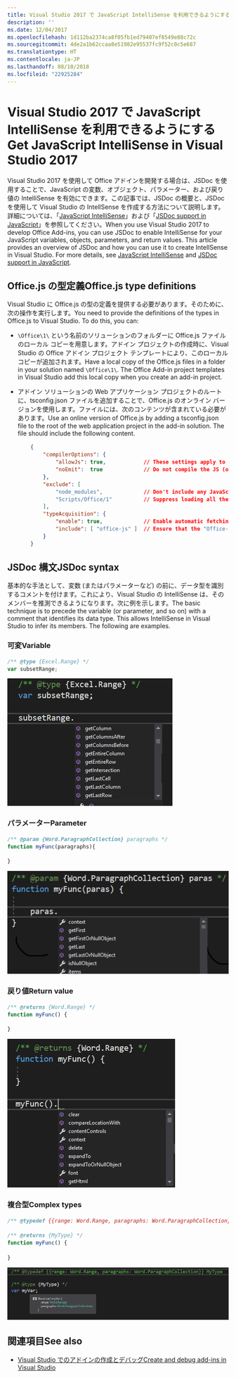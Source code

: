 ```yaml
---
title: Visual Studio 2017 で JavaScript IntelliSense を利用できるようにする
description: ''
ms.date: 12/04/2017
ms.openlocfilehash: 1d112ba2374ca8f05fb1ed79407ef8549e88c72c
ms.sourcegitcommit: 4de2a1b62ccaa8e51982e95537fc9f52c0c5e687
ms.translationtype: HT
ms.contentlocale: ja-JP
ms.lasthandoff: 08/10/2018
ms.locfileid: "22925284"
---
```

# <a name="get-javascript-intellisense-in-visual-studio-2017"></a><span data-ttu-id="1d2e2-102">Visual Studio 2017 で JavaScript IntelliSense を利用できるようにする</span><span class="sxs-lookup"><span data-stu-id="1d2e2-102">Get JavaScript IntelliSense in Visual Studio 2017</span></span> 

<span data-ttu-id="1d2e2-p101">Visual Studio 2017 を使用して Office アドインを開発する場合は、JSDoc を使用することで、JavaScript の変数、オブジェクト、パラメーター、および戻り値の IntelliSense を有効にできます。この記事では、JSDoc の概要と、JSDoc を使用して Visual Studio の IntellSense を作成する方法について説明します。詳細については、「[JavaScript IntelliSense](https://docs.microsoft.com/visualstudio/ide/javascript-intellisense)」および「[JSDoc support in JavaScript](https://github.com/Microsoft/TypeScript/wiki/JsDoc-support-in-JavaScript)」を参照してください。</span><span class="sxs-lookup"><span data-stu-id="1d2e2-p101">When you use Visual Studio 2017 to develop Office Add-ins, you can use JSDoc to enable IntelliSense for your JavaScript variables, objects, parameters, and return values. This article provides an overview of JSDoc and how you can use it to create IntellSense in Visual Studio. For more details, see [JavaScript IntelliSense](https://docs.microsoft.com/visualstudio/ide/javascript-intellisense) and [JSDoc support in JavaScript](https://github.com/Microsoft/TypeScript/wiki/JsDoc-support-in-JavaScript).</span></span> 

## <a name="officejs-type-definitions"></a><span data-ttu-id="1d2e2-106">Office.js の型定義</span><span class="sxs-lookup"><span data-stu-id="1d2e2-106">Office.js type definitions</span></span>

<span data-ttu-id="1d2e2-p102">Visual Studio に Office.js の型の定義を提供する必要があります。そのために、次の操作を実行します。</span><span class="sxs-lookup"><span data-stu-id="1d2e2-p102">You need to provide the definitions of the types in Office.js to Visual Studio. To do this, you can:</span></span>

- <span data-ttu-id="1d2e2-p103">`\Office\1\` という名前のソリューションのフォルダーに Office.js ファイルのローカル コピーを用意します。アドイン プロジェクトの作成時に、Visual Studio の Office アドイン プロジェクト テンプレートにより、このローカル コピーが追加されます。</span><span class="sxs-lookup"><span data-stu-id="1d2e2-p103">Have a local copy of the Office.js files in a folder in your solution named `\Office\1\`. The Office Add-in project templates in Visual Studio add this local copy when you create an add-in project.</span></span> 
- <span data-ttu-id="1d2e2-p104">アドイン ソリューションの Web アプリケーション プロジェクトのルートに、tsconfig.json ファイルを追加することで、Office.js のオンライン バージョンを使用します。ファイルには、次のコンテンツが含まれている必要があります。</span><span class="sxs-lookup"><span data-stu-id="1d2e2-p104">Use an online version of Office.js by adding a tsconfig.json file to the root of the web application project in the add-in solution. The file should include the following content.</span></span>

    ```json
        {        
            "compilerOptions": {
                "allowJs": true,            // These settings apply to JavaScript files also.
                "noEmit":  true             // Do not compile the JS (or TS) files in this project.
            },
            "exclude": [
                "node_modules",             // Don't include any JavaScript found under "node_modules".
                "Scripts/Office/1"          // Suppress loading all the JavaScript files from the Office NuGet package.
            ],
            "typeAcquisition": {
                "enable": true,             // Enable automatic fetching of type definitions for detected JavaScript libraries.
                "include": [ "office-js" ]  // Ensure that the "Office-js" type definition is fetched.
            }
        }
    ```

## <a name="jsdoc-syntax"></a><span data-ttu-id="1d2e2-113">JSDoc 構文</span><span class="sxs-lookup"><span data-stu-id="1d2e2-113">JSDoc syntax</span></span>

<span data-ttu-id="1d2e2-p105">基本的な手法として、変数 (またはパラメーターなど) の前に、データ型を識別するコメントを付けます。これにより、Visual Studio の IntelliSense は、そのメンバーを推測できるようになります。次に例を示します。</span><span class="sxs-lookup"><span data-stu-id="1d2e2-p105">The basic technique is to precede the variable (or parameter, and so on) with a comment that identifies its data type. This allows IntelliSense in Visual Studio to infer its members. The following are examples.</span></span>

### <a name="variable"></a><span data-ttu-id="1d2e2-117">可変</span><span class="sxs-lookup"><span data-stu-id="1d2e2-117">Variable</span></span>

```js
/** @type {Excel.Range} */
var subsetRange;
```
![変数の Intellisense](../images/intellisense-vs17-var.png)

### <a name="parameter"></a><span data-ttu-id="1d2e2-119">パラメーター</span><span class="sxs-lookup"><span data-stu-id="1d2e2-119">Parameter</span></span>

```js
/** @param {Word.ParagraphCollection} paragraphs */
function myFunc(paragraphs){

}
```
![パラメーターの Intellisense](../images/intellisense-vs17-param.png)

### <a name="return-value"></a><span data-ttu-id="1d2e2-121">戻り値</span><span class="sxs-lookup"><span data-stu-id="1d2e2-121">Return value</span></span>

```js
/** @returns {Word.Range} */
function myFunc() {

}
```
![戻り値の  Intellisense](../images/intellisense-vs17-return.png)

### <a name="complex-types"></a><span data-ttu-id="1d2e2-123">複合型</span><span class="sxs-lookup"><span data-stu-id="1d2e2-123">Complex types</span></span>

```js
/** @typedef {{range: Word.Range, paragraphs: Word.ParagraphCollection}} MyType

/** @returns {MyType} */
function myFunc() {

}
```
![複合型の Intellisense](../images/intellisense-vs17-complex-type.png)

## <a name="see-also"></a><span data-ttu-id="1d2e2-125">関連項目</span><span class="sxs-lookup"><span data-stu-id="1d2e2-125">See also</span></span>

- [<span data-ttu-id="1d2e2-126">Visual Studio でのアドインの作成とデバッグ</span><span class="sxs-lookup"><span data-stu-id="1d2e2-126">Create and debug add-ins in Visual Studio</span></span>](create-and-debug-office-add-ins-in-visual-studio.md)
